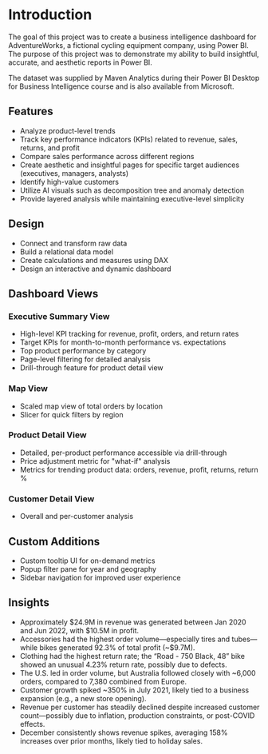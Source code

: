 <!DOCTYPE html>
<html lang="en">
<head>
  <meta charset="UTF-8">
  <title>AdventureWorks Power BI Dashboard</title>
</head>
<body>

  <h1>Introduction</h1>
  <p>
    The goal of this project was to create a business intelligence dashboard for AdventureWorks, 
    a fictional cycling equipment company, using Power BI. The purpose of this project was to 
    demonstrate my ability to build insightful, accurate, and aesthetic reports in Power BI.
  </p>
  <p>
    The dataset was supplied by Maven Analytics during their Power BI Desktop for Business 
    Intelligence course and is also available from Microsoft.
  </p>

  <h2>Features</h2>
  <ul>
    <li>Analyze product-level trends</li>
    <li>Track key performance indicators (KPIs) related to revenue, sales, returns, and profit</li>
    <li>Compare sales performance across different regions</li>
    <li>Create aesthetic and insightful pages for specific target audiences (executives, managers, analysts)</li>
    <li>Identify high-value customers</li>
    <li>Utilize AI visuals such as decomposition tree and anomaly detection</li>
    <li>Provide layered analysis while maintaining executive-level simplicity</li>
  </ul>

  <h2>Design</h2>
  <ul>
    <li>Connect and transform raw data</li>
    <li>Build a relational data model</li>
    <li>Create calculations and measures using DAX</li>
    <li>Design an interactive and dynamic dashboard</li>
  </ul>

  <h2>Dashboard Views</h2>

  <h3>Executive Summary View</h3>
  <ul>
    <li>High-level KPI tracking for revenue, profit, orders, and return rates</li>
    <li>Target KPIs for month-to-month performance vs. expectations</li>
    <li>Top product performance by category</li>
    <li>Page-level filtering for detailed analysis</li>
    <li>Drill-through feature for product detail view</li>
  </ul>

  <h3>Map View</h3>
  <ul>
    <li>Scaled map view of total orders by location</li>
    <li>Slicer for quick filters by region</li>
  </ul>

  <h3>Product Detail View</h3>
  <ul>
    <li>Detailed, per-product performance accessible via drill-through</li>
    <li>Price adjustment metric for "what-if" analysis</li>
    <li>Metrics for trending product data: orders, revenue, profit, returns, return %</li>
  </ul>

  <h3>Customer Detail View</h3>
  <ul>
    <li>Overall and per-customer analysis</li>
  </ul>

  <h2>Custom Additions</h2>
  <ul>
    <li>Custom tooltip UI for on-demand metrics</li>
    <li>Popup filter pane for year and geography</li>
    <li>Sidebar navigation for improved user experience</li>
  </ul>

  <h2>Insights</h2>
  <ul>
    <li>Approximately $24.9M in revenue was generated between Jan 2020 and Jun 2022, with $10.5M in profit.</li>
    <li>Accessories had the highest order volume—especially tires and tubes—while bikes generated 92.3% of total profit (~$9.7M).</li>
    <li>Clothing had the highest return rate; the “Road - 750 Black, 48” bike showed an unusual 4.23% return rate, possibly due to defects.</li>
    <li>The U.S. led in order volume, but Australia followed closely with ~6,000 orders, compared to 7,380 combined from Europe.</li>
    <li>Customer growth spiked ~350% in July 2021, likely tied to a business expansion (e.g., a new store opening).</li>
    <li>Revenue per customer has steadily declined despite increased customer count—possibly due to inflation, production constraints, or post-COVID effects.</li>
    <li>December consistently shows revenue spikes, averaging 158% increases over prior months, likely tied to holiday sales.</li>
  </ul>

</body>
</html>

